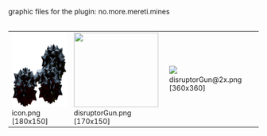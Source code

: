 graphic files for the plugin: no.more.mereti.mines<br>
<br>
<table>
	<tr>
		<td><img src="https://github.com/zuckung/endless-sky-plugins/blob/main/myplugins/no.more.mereti.mines/icon.png?raw=true" width="180" height="150"><br>
		icon.png [180x150]</td>
		<td><img src="https://github.com/zuckung/endless-sky-plugins/blob/main/myplugins/no.more.mereti.mines/images/outfit/disruptorGun.png?raw=true" width="170" height="150"><br>
		disruptorGun.png [170x150]</td>
		<td><img src="https://github.com/zuckung/endless-sky-plugins/blob/main/myplugins/no.more.mereti.mines/images/outfit/disruptorGun@2x.png?raw=true" height="200"><br>
		disruptorGun@2x.png [360x360]</td>
	</tr>
</table>
